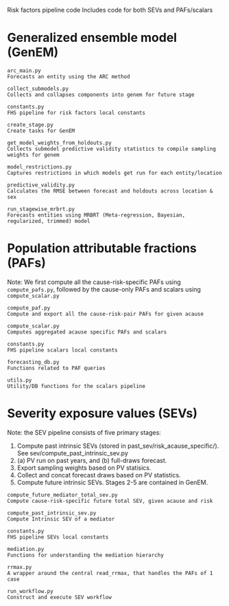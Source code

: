 Risk factors pipeline code
Includes code for both SEVs and PAFs/scalars

# Generalized ensemble model (GenEM)

```
arc_main.py
Forecasts an entity using the ARC method
```

```
collect_submodels.py
Collects and collapses components into genem for future stage
```

```
constants.py
FHS pipeline for risk factors local constants
```

```
create_stage.py
Create tasks for GenEM
```

```
get_model_weights_from_holdouts.py
Collects submodel predictive validity statistics to compile sampling weights for genem
```

```
model_restrictions.py
Captures restrictions in which models get run for each entity/location
```

```
predictive_validity.py
Calculates the RMSE between forecast and holdouts across location & sex
```

```
run_stagewise_mrbrt.py
Forecasts entities using MRBRT (Meta-regression, Bayesian, regularized, trimmed) model
```

# Population attributable fractions (PAFs)

Note: We first compute all the cause-risk-specific PAFs using `compute_pafs.py`,
followed by the cause-only PAFs and scalars using `compute_scalar.py`

```
compute_paf.py
Compute and export all the cause-risk-pair PAFs for given acause
```

```
compute_scalar.py
Computes aggregated acause specific PAFs and scalars
```

```
constants.py
FHS pipeline scalars local constants
```

```
forecasting_db.py
Functions related to PAF queries
```

```
utils.py
Utility/DB functions for the scalars pipeline
```

# Severity exposure values (SEVs)

Note: the SEV pipeline consists of five primary stages:
1. Compute past intrinsic SEVs (stored in past_sev/risk_acause_specific/). See sev/compute_past_intrinsic_sev.py
2. (a) PV run on past years, and (b) full-draws forecast. 
3. Export sampling weights based on PV statisics.
4. Collect and concat forecast draws based on PV statistics.
5. Compute future intrinsic SEVs. Stages 2-5 are contained in GenEM.

```
compute_future_mediator_total_sev.py
Compute cause-risk-specific future total SEV, given acause and risk
```

```
compute_past_intrinsic_sev.py
Compute Intrinsic SEV of a mediator
```

```
constants.py
FHS pipeline SEVs local constants
```

```
mediation.py
Functions for understanding the mediation hierarchy
```

```
rrmax.py
A wrapper around the central read_rrmax, that handles the PAFs of 1 case
```

```
run_workflow.py
Construct and execute SEV workflow
```
